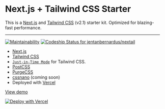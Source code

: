 # Next.js + Tailwind CSS Starter

This is a [Next.js](https://nextjs.org/) and [Tailwind CSS](https://tailwindcss.com/) (v2.1) starter kit. Optimized for blazing-fast performance. 

---

[![Maintainability](https://api.codeclimate.com/v1/badges/0643edcafca6909a974b/maintainability)](https://codeclimate.com/github/jentanbernardus/nextail/maintainability) [![Codeship Status for jentanbernardus/nextail](https://app.codeship.com/projects/8e864635-e0f7-4879-9ae9-f9255bf2aaf5/status?branch=main)](https://app.codeship.com/projects/444469)


- [Next.js](https://nextjs.org/)
- [Tailwind CSS](https://tailwindcss.com/)
- [`Just-in-Time Mode`](https://tailwindcss.com/docs/just-in-time-mode) for Tailwind CSS.
- [PostCSS](https://postcss.org/)
- [PurgeCSS](https://purgecss.com/)
- [cssnano](https://cssnano.co/) (coming soon)
- Deployed with [Vercel](https://vercel.com/)


[View demo](https://nextail.vercel.app/)

[![Deploy with Vercel](https://vercel.com/button)](https://vercel.com/new/git/external?repository-url=https://github.com/jentanbernardus/nextail)

<!-- [Vercel Documentation](https://nextjs.org/docs/deployment) -->
